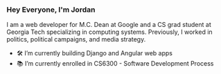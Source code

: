 ### Hey Everyone, I'm Jordan

I am a web developer for M.C. Dean at Google and a CS grad student at Georgia Tech specializing in computing systems. Previously, I worked in politics, political campaigns, and media strategy.

- 🛠️ I’m currently building Django and Angular web apps
- 📚 I’m currently enrolled in CS6300 - Software Development Process


<!--
**jordantannen/jordantannen** is a ✨ _special_ ✨ repository because its `README.md` (this file) appears on your GitHub profile.

Here are some ideas to get you started:

- 🔭 I’m currently working on ...
- 🌱 I’m currently learning ...
- 👯 I’m looking to collaborate on ...
- 🤔 I’m looking for help with ...
- 💬 Ask me about ...
- 📫 How to reach me: ...
- ⚡ Fun fact: ...
-->
